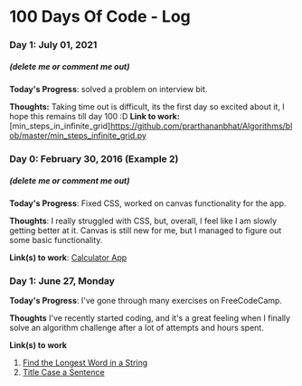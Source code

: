 # 100 Days Of Code - Log

### Day 1: July 01, 2021 
##### (delete me or comment me out)

**Today's Progress**: solved a problem on interview bit.

**Thoughts:** Taking time out is difficult, its the first day so excited about it, I hope this remains till day 100 :D
**Link to work:** [min_steps_in_infinite_grid]https://github.com/prarthananbhat/Algorithms/blob/master/min_steps_infinite_grid.py

### Day 0: February 30, 2016 (Example 2)
##### (delete me or comment me out)

**Today's Progress**: Fixed CSS, worked on canvas functionality for the app.

**Thoughts**: I really struggled with CSS, but, overall, I feel like I am slowly getting better at it. Canvas is still new for me, but I managed to figure out some basic functionality.

**Link(s) to work**: [Calculator App](http://www.example.com)


### Day 1: June 27, Monday

**Today's Progress**: I've gone through many exercises on FreeCodeCamp.

**Thoughts** I've recently started coding, and it's a great feeling when I finally solve an algorithm challenge after a lot of attempts and hours spent.

**Link(s) to work**
1. [Find the Longest Word in a String](https://www.freecodecamp.com/challenges/find-the-longest-word-in-a-string)
2. [Title Case a Sentence](https://www.freecodecamp.com/challenges/title-case-a-sentence)
